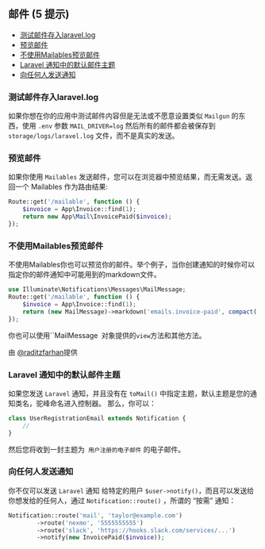 ## 邮件 (5 提示)

  - [测试邮件存入laravel.log](#测试邮件存入laravellog)
  - [预览邮件](#预览邮件)
  - [不使用Mailables预览邮件](#不使用mailables预览邮件)
  - [Laravel 通知中的默认邮件主题](#laravel-通知中的默认邮件主题)
  - [向任何人发送通知](#向任何人发送通知)

### 测试邮件存入laravel.log

如果你想在你的应用中测试邮件内容但是无法或不愿意设置类似 `Mailgun` 的东西，使用 `.env` 参数 `MAIL_DRIVER=log` 然后所有的邮件都会被保存到 `storage/logs/laravel.log` 文件，而不是真实的发送。

### 预览邮件

如果你使用 `Mailables` 发送邮件，您可以在浏览器中预览结果，而无需发送。返回一个 Mailables 作为路由结果:

```php
Route::get('/mailable', function () {
    $invoice = App\Invoice::find(1);
    return new App\Mail\InvoicePaid($invoice);
});
```

### 不使用Mailables预览邮件

不使用Mailables你也可以预览你的邮件。举个例子，当你创建通知的时候你可以指定你的邮件通知中可能用到的markdown文件。

```php
use Illuminate\Notifications\Messages\MailMessage;
Route::get('/mailable', function () {
    $invoice = App\Invoice::find(1);
    return (new MailMessage)->markdown('emails.invoice-paid', compact('invoice'));
});
```

你也可以使用``MailMessage` `对象提供的`view`方法和其他方法。

由 [@raditzfarhan](https://github.com/raditzfarhan)提供

### Laravel 通知中的默认邮件主题

如果您发送 `Laravel` 通知，并且没有在 `toMail()` 中指定主题，默认主题是您的通知类名，驼峰命名进入控制器。
那么，你可以：

```php
class UserRegistrationEmail extends Notification {
    //
}
```

然后您将收到一封主题为` 用户注册的电子邮件` 的电子邮件。

### 向任何人发送通知

你不仅可以发送 `Laravel` 通知 给特定的用户 `$user->notify()`，而且可以发送给你想发给的任何人，通过 `Notification::route()` ，所谓的 “按需” 通知：

```php
Notification::route('mail', 'taylor@example.com')
        ->route('nexmo', '5555555555')
        ->route('slack', 'https://hooks.slack.com/services/...')
        ->notify(new InvoicePaid($invoice));
```

